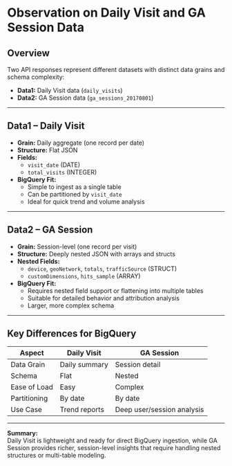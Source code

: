 # Observation on Daily Visit and GA Session Data

## Overview
Two API responses represent different datasets with distinct data grains and schema complexity:

- **Data1:** Daily Visit data (`daily_visits`)
- **Data2:** GA Session data (`ga_sessions_20170801`)

---

## Data1 – Daily Visit
- **Grain:** Daily aggregate (one record per date)  
- **Structure:** Flat JSON  
- **Fields:**  
  - `visit_date` (DATE)  
  - `total_visits` (INTEGER)  
- **BigQuery Fit:**  
  - Simple to ingest as a single table  
  - Can be partitioned by `visit_date`  
  - Ideal for quick trend and volume analysis  

---

## Data2 – GA Session
- **Grain:** Session-level (one record per visit)  
- **Structure:** Deeply nested JSON with arrays and structs  
- **Nested Fields:**  
  - `device`, `geoNetwork`, `totals`, `trafficSource` (STRUCT)  
  - `customDimensions`, `hits_sample` (ARRAY<STRUCT>)  
- **BigQuery Fit:**  
  - Requires nested field support or flattening into multiple tables  
  - Suitable for detailed behavior and attribution analysis  
  - Larger, more complex schema  

---

## Key Differences for BigQuery

| Aspect | Daily Visit  | GA Session |
|--------|---------------------|--------------------|
| Data Grain | Daily summary | Session detail |
| Schema | Flat | Nested |
| Ease of Load | Easy | Complex |
| Partitioning | By date | By date |
| Use Case | Trend reports | Deep user/session analysis |

---

**Summary:**  
Daily Visit is lightweight and ready for direct BigQuery ingestion, while GA Session provides richer, session-level insights that require handling nested structures or multi-table modeling.
